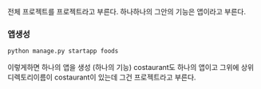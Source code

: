전체 프로젝트를 프로젝트라고 부른다.
하나하나의 그안의 기능은 앱이라고 부른다.

### 앱생성 
```bash
python manage.py startapp foods 
```
이렇게하면 하나의 앱을 생성 (하나의 기능)
costaurant도 하나의 앱이고 그위에 상위 디렉토리이름이 costaurant이 있는데 그건 프로젝트라고 부른다.

